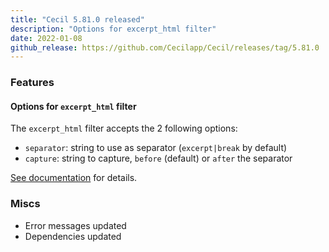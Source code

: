 ```yaml
---
title: "Cecil 5.81.0 released"
description: "Options for excerpt_html filter"
date: 2022-01-08
github_release: https://github.com/Cecilapp/Cecil/releases/tag/5.81.0
---
```


### Features

#### Options for `excerpt_html` filter

The `excerpt_html` filter accepts the 2 following options:

- `separator`: string to use as separator (`excerpt|break` by default)
- `capture`: string to capture, `before` (default) or `after` the separator

[See documentation](https://cecil.app/documentation/templates/#excerpt-html) for details.

### Miscs

- Error messages updated
- Dependencies updated
